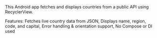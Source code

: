 This Android app fetches and displays countries from a public API using RecyclerView.

Features:
Fetches live country data from JSON,
Displays name, region, code, and capital,
Error handling & orientation support,
No Compose or DI used

